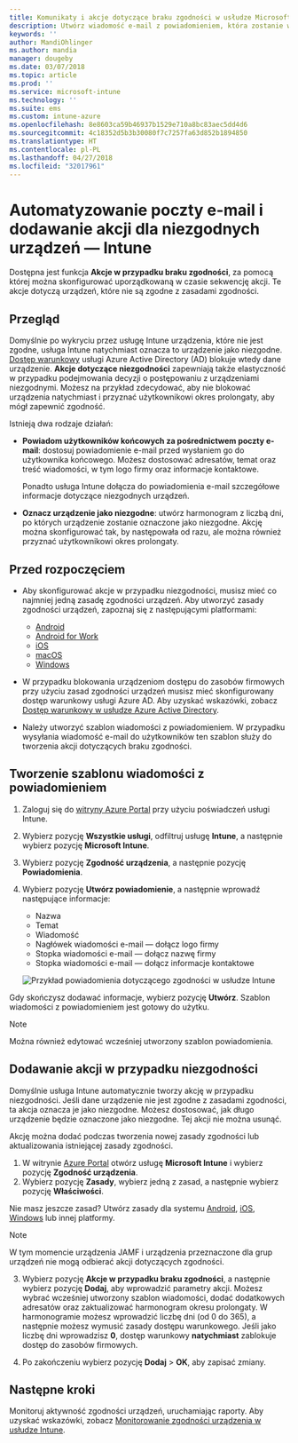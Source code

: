 ```yaml
---
title: Komunikaty i akcje dotyczące braku zgodności w usłudze Microsoft Intune — Azure | Microsoft Docs
description: Utwórz wiadomość e-mail z powiadomieniem, która zostanie wysłana do niezgodnych urządzeń. Dodaj akcje do wykonania po oznaczeniu urządzenia jako niezgodne, takie jak dodanie okresu prolongaty na zapewnienie zgodności lub utworzenie harmonogram w celu zablokowania dostępu, dopóki urządzenie nie będzie zgodne. Zrób to za pomocą usługi Microsoft Intune na platformie Azure.
keywords: ''
author: MandiOhlinger
ms.author: mandia
manager: dougeby
ms.date: 03/07/2018
ms.topic: article
ms.prod: ''
ms.service: microsoft-intune
ms.technology: ''
ms.suite: ems
ms.custom: intune-azure
ms.openlocfilehash: 8e8603ca59b46937b1529e710a8bc83aec5dd4d6
ms.sourcegitcommit: 4c18352d5b3b30080f7c7257fa63d852b1894850
ms.translationtype: HT
ms.contentlocale: pl-PL
ms.lasthandoff: 04/27/2018
ms.locfileid: "32017961"
---
```

# <a name="automate-email-and-add-actions-for-noncompliant-devices---intune"></a>Automatyzowanie poczty e-mail i dodawanie akcji dla niezgodnych urządzeń — Intune

Dostępna jest funkcja **Akcje w przypadku braku zgodności**, za pomocą której można skonfigurować uporządkowaną w czasie sekwencję akcji. Te akcje dotyczą urządzeń, które nie są zgodne z zasadami zgodności. 

## <a name="overview"></a>Przegląd
Domyślnie po wykryciu przez usługę Intune urządzenia, które nie jest zgodne, usługa Intune natychmiast oznacza to urządzenie jako niezgodne. [Dostęp warunkowy](https://docs.microsoft.com/azure/active-directory/active-directory-conditional-access-azure-portal) usługi Azure Active Directory (AD) blokuje wtedy dane urządzenie. **Akcje dotyczące niezgodności** zapewniają także elastyczność w przypadku podejmowania decyzji o postępowaniu z urządzeniami niezgodnymi. Możesz na przykład zdecydować, aby nie blokować urządzenia natychmiast i przyznać użytkownikowi okres prolongaty, aby mógł zapewnić zgodność.

Istnieją dwa rodzaje działań:

- **Powiadom użytkowników końcowych za pośrednictwem poczty e-mail**: dostosuj powiadomienie e-mail przed wysłaniem go do użytkownika końcowego. Możesz dostosować adresatów, temat oraz treść wiadomości, w tym logo firmy oraz informacje kontaktowe.

    Ponadto usługa Intune dołącza do powiadomienia e-mail szczegółowe informacje dotyczące niezgodnych urządzeń.

- **Oznacz urządzenie jako niezgodne**: utwórz harmonogram z liczbą dni, po których urządzenie zostanie oznaczone jako niezgodne. Akcję można skonfigurować tak, by następowała od razu, ale można również przyznać użytkownikowi okres prolongaty.

## <a name="before-you-begin"></a>Przed rozpoczęciem

- Aby skonfigurować akcje w przypadku niezgodności, musisz mieć co najmniej jedną zasadę zgodności urządzeń. Aby utworzyć zasady zgodności urządzeń, zapoznaj się z następującymi platformami:

  - [Android](compliance-policy-create-android.md)
  - [Android for Work](compliance-policy-create-android-for-work.md)
  - [iOS](compliance-policy-create-ios.md)
  - [macOS](compliance-policy-create-mac-os.md)
  - [Windows](compliance-policy-create-windows.md)

- W przypadku blokowania urządzeniom dostępu do zasobów firmowych przy użyciu zasad zgodności urządzeń musisz mieć skonfigurowany dostęp warunkowy usługi Azure AD. Aby uzyskać wskazówki, zobacz [Dostęp warunkowy w usłudze Azure Active Directory](https://docs.microsoft.com/azure/active-directory/active-directory-conditional-access-azure-portal).

- Należy utworzyć szablon wiadomości z powiadomieniem. W przypadku wysyłania wiadomość e-mail do użytkowników ten szablon służy do tworzenia akcji dotyczących braku zgodności.

## <a name="create-a-notification-message-template"></a>Tworzenie szablonu wiadomości z powiadomieniem

1. Zaloguj się do [witryny Azure Portal](https://portal.azure.com) przy użyciu poświadczeń usługi Intune. 
2. Wybierz pozycję **Wszystkie usługi**, odfiltruj usługę **Intune**, a następnie wybierz pozycję **Microsoft Intune**.
3. Wybierz pozycję **Zgodność urządzenia**, a następnie pozycję **Powiadomienia**. 
4. Wybierz pozycję **Utwórz powiadomienie**, a następnie wprowadź następujące informacje:

   - Nazwa
   - Temat
   - Wiadomość
   - Nagłówek wiadomości e-mail — dołącz logo firmy
   - Stopka wiadomości e-mail — dołącz nazwę firmy
   - Stopka wiadomości e-mail — dołącz informacje kontaktowe

   ![Przykład powiadomienia dotyczącego zgodności w usłudze Intune](./media/actionsfornoncompliance-1.PNG)

Gdy skończysz dodawać informacje, wybierz pozycję **Utwórz**. Szablon wiadomości z powiadomieniem jest gotowy do użytku.

> [!NOTE]
> Można również edytować wcześniej utworzony szablon powiadomienia.

## <a name="add-actions-for-noncompliance"></a>Dodawanie akcji w przypadku niezgodności

Domyślnie usługa Intune automatycznie tworzy akcję w przypadku niezgodności. Jeśli dane urządzenie nie jest zgodne z zasadami zgodności, ta akcja oznacza je jako niezgodne. Możesz dostosować, jak długo urządzenie będzie oznaczone jako niezgodne. Tej akcji nie można usunąć.

Akcję można dodać podczas tworzenia nowej zasady zgodności lub aktualizowania istniejącej zasady zgodności. 

1. W witrynie [Azure Portal](https://portal.azure.com) otwórz usługę **Microsoft Intune** i wybierz pozycję **Zgodność urządzenia**.
2. Wybierz pozycję **Zasady**, wybierz jedną z zasad, a następnie wybierz pozycję **Właściwości**. 

  Nie masz jeszcze zasad? Utwórz zasady dla systemu [Android](compliance-policy-create-android.md), [iOS](compliance-policy-create-ios.md), [Windows](compliance-policy-create-windows.md) lub innej platformy.
  
  > [!NOTE]
  > W tym momencie urządzenia JAMF i urządzenia przeznaczone dla grup urządzeń nie mogą odbierać akcji dotyczących zgodności.

3. Wybierz pozycję **Akcje w przypadku braku zgodności**, a następnie wybierz pozycję **Dodaj**, aby wprowadzić parametry akcji. Możesz wybrać wcześniej utworzony szablon wiadomości, dodać dodatkowych adresatów oraz zaktualizować harmonogram okresu prolongaty. W harmonogramie możesz wprowadzić liczbę dni (od 0 do 365), a następnie możesz wymusić zasady dostępu warunkowego. Jeśli jako liczbę dni wprowadzisz **0**, dostęp warunkowy **natychmiast** zablokuje dostęp do zasobów firmowych.

4. Po zakończeniu wybierz pozycję **Dodaj** > **OK**, aby zapisać zmiany.

## <a name="next-steps"></a>Następne kroki
Monitoruj aktywność zgodności urządzeń, uruchamiając raporty. Aby uzyskać wskazówki, zobacz [Monitorowanie zgodności urządzenia w usłudze Intune](device-compliance-monitor.md).
